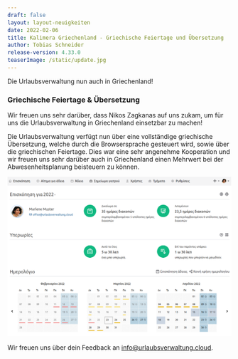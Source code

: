 ```yaml
---
draft: false
layout: layout-neuigkeiten
date: 2022-02-06
title: Kalimera Griechenland - Griechische Feiertage und Übersetzung 
author: Tobias Schneider
release-version: 4.33.0
teaserImage: /static/update.jpg
---
```


Die Urlaubsverwaltung nun auch in Griechenland!

<!-- more -->

### Griechische Feiertage & Übersetzung

Wir freuen uns sehr darüber, dass Nikos Zagkanas auf uns zukam, um für uns die Urlaubsverwaltung in Griechenland einsetzbar zu machen!

Die Urlaubsverwaltung verfügt nun über eine vollständige griechische Übersetzung, welche durch die Browsersprache gesteuert wird, sowie
über die griechischen Feiertage. Dies war eine sehr angenehme Kooperation und wir freuen uns sehr darüber auch in Griechenland einen Mehrwert
bei der Abwesenheitsplanung beisteuern zu können.

<picture>
    <source srcset="greek.avif" type="image/avif" />
    <source srcset="greek.webp" type="image/webp" />
    <img
      src="greek.png"
      alt="Urlaubsverwaltung auf griechisch"
      decoding="async"
      loading="lazy"
      class="rounded-lg"
    />
</picture>

<br/>

Wir freuen uns über dein Feedback an <a href="mailto:info@urlaubsverwaltung.cloud?subject=Feedback">info@urlaubsverwaltung.cloud</a>.




